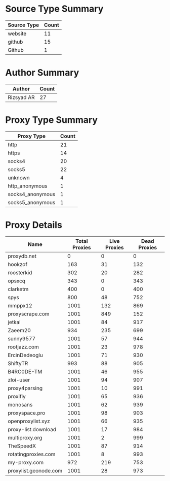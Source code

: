 # Source Type Summary

| Source Type | Count |
|-------------|-------|
| website | 11 |
| github | 15 |
| Github | 1 |


# Author Summary

| Author | Count |
|--------|-------|
| Rizsyad AR | 27 |


# Proxy Type Summary

| Proxy Type | Count |
|------------|-------|
| http | 21 |
| https | 14 |
| socks4 | 20 |
| socks5 | 22 |
| unknown | 4 |
| http_anonymous | 1 |
| socks4_anonymous | 1 |
| socks5_anonymous | 1 |


# Proxy Details

| Name | Total Proxies | Live Proxies | Dead Proxies |
|------|---------------|--------------|---------------|
| proxydb.net | 0 | 0 | 0 |
| hookzof | 163 | 31 | 132 |
| roosterkid | 302 | 20 | 282 |
| opsxcq | 343 | 0 | 343 |
| clarketm | 400 | 0 | 400 |
| spys | 800 | 48 | 752 |
| mmppx12 | 1001 | 132 | 869 |
| proxyscrape.com | 1001 | 849 | 152 |
| jetkai | 1001 | 84 | 917 |
| Zaeem20 | 934 | 235 | 699 |
| sunny9577 | 1001 | 57 | 944 |
| rootjazz.com | 1001 | 23 | 978 |
| ErcinDedeoglu | 1001 | 71 | 930 |
| ShiftyTR | 993 | 88 | 905 |
| B4RC0DE-TM | 1001 | 46 | 955 |
| zloi-user | 1001 | 94 | 907 |
| proxy4parsing | 1001 | 10 | 991 |
| proxifly | 1001 | 65 | 936 |
| monosans | 1001 | 62 | 939 |
| proxyspace.pro | 1001 | 98 | 903 |
| openproxylist.xyz | 1001 | 66 | 935 |
| proxy-list.download | 1001 | 17 | 984 |
| multiproxy.org | 1001 | 2 | 999 |
| TheSpeedX | 1001 | 87 | 914 |
| rotatingproxies.com | 1001 | 8 | 993 |
| my-proxy.com | 972 | 219 | 753 |
| proxylist.geonode.com | 1001 | 28 | 973 |
